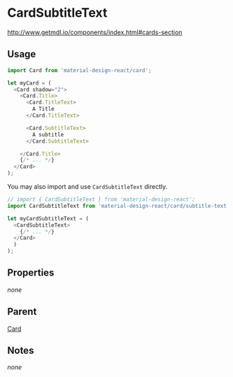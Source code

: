 # CardSubtitleText

http://www.getmdl.io/components/index.html#cards-section


## Usage

```javascript
import Card from 'material-design-react/card';

let myCard = (
  <Card shadow="2">
    <Card.Title>
      <Card.TitleText>
        A Title
      </Card.TitleText>

      <Card.SubtitleText>
        A subtitle
      </Card.SubtitleText>

    </Card.Title>
    {/* ... */}
  </Card>
);
```

You may also import and use `CardSubtitleText` directly.

```javascript
// import { CardSubtitleText } from 'material-design-react';
import CardSubtitleText from 'material-design-react/card/subtitle-text';

let myCardSubtitleText = (
  <CardSubtitleText>
    {/* ... */}
  </Card>
  )
);
```


## Properties

*none*


## Parent

[Card](../README.md)


## Notes
*none*
